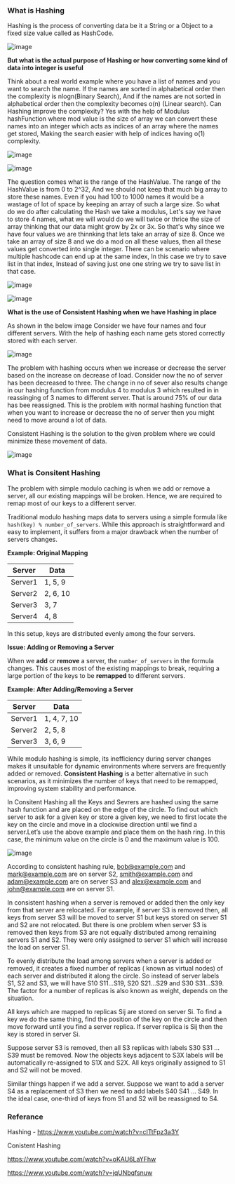 ### What is Hashing

Hashing is the process of converting data be it a String or a Object to a fixed size value called as HashCode.

![image](https://user-images.githubusercontent.com/52998083/223074500-050cc8a9-3fd7-48c5-ae0f-023ea3911a41.png)


**But what is the actual purpose of Hashing or how converting some kind of data into integer is useful**

Think about a real world example where you have a list of names and you want to search the name. If the names are sorted in alphabetical order then the complexity
is nlogn(Binary Search), And if the names are not sorted in alphabetical order then the complexity becomes o(n) (Linear search).  Can Hashing improve the complexity? Yes with the help of Modulus hashFunction where mod value is the size of array we can convert these names into an integer which acts as indices of an array where the names get stored, Making the search easier with help of indices having o(1) complexity.


![image](https://user-images.githubusercontent.com/52998083/223075669-b9bc0b3e-bdcf-401a-8f78-6b712423774c.png)

![image](https://user-images.githubusercontent.com/52998083/223079384-a979ddcd-2cf7-4b4e-bf95-953b77a7346d.png)

The question comes what is the range of the HashValue. The range of the HashValue is from 0 to 2^32, And we should not keep that much big array to store these names. Even if you had 100 to 1000 names it would be a wastage of lot of space by keeping an array of such a large size. So what do we do after calculating the Hash we take 
a modulus, Let's say we have to store 4 names, what we will would do we will twice or thrice the size of array thinking that our data might grow by 2x or 3x. So that's why since we have four values we are thinnking that lets take an array of size 8. Once we take an array of size 8 and we do a mod on all these values, then all these values get converted into single integer. There can be scenario where multiple hashcode can end up at the same index, In this case we try to save list in that index, Instead of saving just one one string we try to save list in that case.


![image](https://user-images.githubusercontent.com/52998083/223077622-7ebc6a40-2966-4e6e-a75d-22e0fde4c1f2.png)

![image](https://user-images.githubusercontent.com/52998083/223082983-0040a2e1-5d11-45ee-bff3-d592829f347f.png)


**What is the use of Consistent Hashing when we have Hashing in place**

As shown in the below image Consider we have four names and four different servers. With the help of hashing each name gets stored correctly stored with each server.

![image](https://user-images.githubusercontent.com/52998083/223084485-a19d95ca-3c98-404e-8aa0-6d60658ba38e.png)


The problem with hashing occurs when we increase or decrease the server based on the increase on decrease of load. Consider now the no of server has been decreased to three. The change in no of sever also results change in our hashing function from modulus 4 to modulus 3 which resulted in in reassinging of 3 names to different server. That is around 75% of our data has bee reassigned. This is the problem with normal hashing function that when you want to increase or decrease the no of server then you might need to move around a lot of data.

Consistent Hashing is the solution to the given problem where we could minimize these movement of data.


![image](https://user-images.githubusercontent.com/52998083/223086327-2d2e8431-d2dc-4160-9849-3551a2948fc4.png)


### What is Consitent Hashing

The problem with simple modulo caching is when we add or remove a server, all our existing mappings will be broken. Hence, we are required to remap  most of our keys to a different server. 

Traditional modulo hashing maps data to servers using a simple formula like `hash(key) % number_of_servers`. While this approach is straightforward and easy to implement, it suffers from a major drawback when the number of servers changes.

**Example: Original Mapping**

| Server  | Data        |
|---------|-------------|
| Server1 | 1, 5, 9     |
| Server2 | 2, 6, 10    |
| Server3 | 3, 7        |
| Server4 | 4, 8        |

In this setup, keys are distributed evenly among the four servers.


**Issue: Adding or Removing a Server**

When we **add** or **remove** a server, the `number_of_servers` in the formula changes. This causes most of the existing mappings to break, requiring a large portion of the keys to be **remapped** to different servers.

**Example: After Adding/Removing a Server**

| Server  | Data        |
|---------|-------------|
| Server1 | 1, 4, 7, 10 |
| Server2 | 2, 5, 8     |
| Server3 | 3, 6, 9     |



While modulo hashing is simple, its inefficiency during server changes makes it unsuitable for dynamic environments where servers are frequently added or removed. **Consistent Hashing** is a better alternative in such scenarios, as it minimizes the number of keys that need to be remapped, improving system stability and performance.


In Consitent Hashing all the Keys and Sevrers are hashed using the same hash function and are placed on the edge of the circle. To find out which server to ask for a given key or store a given key, we need to first locate the key on the circle and move in a clockwise direction until we find a server.Let’s use the above example and place them on the hash ring. In this case, the minimum value on the circle is 0 and the maximum value is 100.

![image](https://user-images.githubusercontent.com/52998083/223719663-a805bb00-68a4-4c7a-82d4-22b545bcf5be.png)

According to consistent hashing rule, bob@example.com and mark@example.com are on server S2, smith@example.com and adam@example.com are on server S3 and alex@example.com and john@example.com are on server S1.

In consistent hashing when a server is removed or added then the only key from that server are relocated. For example, if server S3 is removed then, all keys from server S3 will be moved to server S1 but keys stored on server S1 and S2 are not relocated. But there is one problem when server S3 is removed then keys from S3 are not equally distributed among remaining servers S1 and S2. They were only assigned to server S1 which will increase the load on server S1.

To evenly distribute the load among servers when a server is added or removed, it creates a fixed number of replicas ( known as virtual nodes) of each server and distributed it along the circle. So instead of server labels S1, S2 and S3, we will have S10 S11…S19, S20 S21…S29 and S30 S31…S39. The factor for a number of replicas is also known as weight, depends on the situation.

All keys which are mapped to replicas Sij are stored on server Si. To find a key we do the same thing, find the position of the key on the circle and then move forward until you find a server replica. If server replica is Sij then the key is stored in server Si.

Suppose server S3 is removed, then all S3 replicas with labels S30 S31 … S39 must be removed. Now the objects keys adjacent to S3X labels will be automatically re-assigned to S1X and S2X. All keys originally assigned to S1 and S2 will not be moved.

Similar things happen if we add a server. Suppose we want to add a server S4 as a replacement of S3 then we need to add labels S40 S41 … S49. In the ideal case, one-third of keys from S1 and S2 will be reassigned to S4.


### Referance

Hashing - https://www.youtube.com/watch?v=cITtFpz3a3Y </br>

Conistent Hashing

https://www.youtube.com/watch?v=oKAU6LaYFhw

https://www.youtube.com/watch?v=jqUNbqfsnuw

